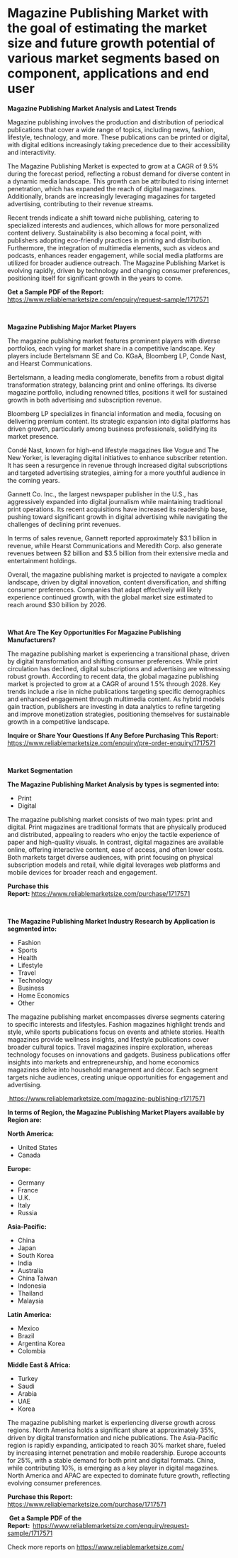 <p><h1>Magazine Publishing Market with the goal of estimating the market size and future growth potential of various market segments based on component, applications and end user</h1></p><p><strong>Magazine Publishing Market Analysis and Latest Trends</strong></p>
<p><p>Magazine publishing involves the production and distribution of periodical publications that cover a wide range of topics, including news, fashion, lifestyle, technology, and more. These publications can be printed or digital, with digital editions increasingly taking precedence due to their accessibility and interactivity.</p><p>The Magazine Publishing Market is expected to grow at a CAGR of 9.5% during the forecast period, reflecting a robust demand for diverse content in a dynamic media landscape. This growth can be attributed to rising internet penetration, which has expanded the reach of digital magazines. Additionally, brands are increasingly leveraging magazines for targeted advertising, contributing to their revenue streams.</p><p>Recent trends indicate a shift toward niche publishing, catering to specialized interests and audiences, which allows for more personalized content delivery. Sustainability is also becoming a focal point, with publishers adopting eco-friendly practices in printing and distribution. Furthermore, the integration of multimedia elements, such as videos and podcasts, enhances reader engagement, while social media platforms are utilized for broader audience outreach. The Magazine Publishing Market is evolving rapidly, driven by technology and changing consumer preferences, positioning itself for significant growth in the years to come.</p></p>
<p><strong>Get a Sample PDF of the Report:&nbsp;</strong> <a href="https://www.reliablemarketsize.com/enquiry/request-sample/1717571?utm_campaign=3217&utm_medium=2&utm_source=Github&utm_content=ia&utm_term=09032025&utm_id=magazine-publishing">https://www.reliablemarketsize.com/enquiry/request-sample/1717571</a></p>
<p>&nbsp;</p>
<p><strong>Magazine Publishing Major Market Players</strong></p>
<p><p>The magazine publishing market features prominent players with diverse portfolios, each vying for market share in a competitive landscape. Key players include Bertelsmann SE and Co. KGaA, Bloomberg LP, Conde Nast, and Hearst Communications. </p><p>Bertelsmann, a leading media conglomerate, benefits from a robust digital transformation strategy, balancing print and online offerings. Its diverse magazine portfolio, including renowned titles, positions it well for sustained growth in both advertising and subscription revenue.</p><p>Bloomberg LP specializes in financial information and media, focusing on delivering premium content. Its strategic expansion into digital platforms has driven growth, particularly among business professionals, solidifying its market presence.</p><p>Condé Nast, known for high-end lifestyle magazines like Vogue and The New Yorker, is leveraging digital initiatives to enhance subscriber retention. It has seen a resurgence in revenue through increased digital subscriptions and targeted advertising strategies, aiming for a more youthful audience in the coming years.</p><p>Gannett Co. Inc., the largest newspaper publisher in the U.S., has aggressively expanded into digital journalism while maintaining traditional print operations. Its recent acquisitions have increased its readership base, pushing toward significant growth in digital advertising while navigating the challenges of declining print revenues.</p><p>In terms of sales revenue, Gannett reported approximately $3.1 billion in revenue, while Hearst Communications and Meredith Corp. also generate revenues between $2 billion and $3.5 billion from their extensive media and entertainment holdings. </p><p>Overall, the magazine publishing market is projected to navigate a complex landscape, driven by digital innovation, content diversification, and shifting consumer preferences. Companies that adapt effectively will likely experience continued growth, with the global market size estimated to reach around $30 billion by 2026.</p></p>
<p>&nbsp;</p>
<p><strong>What Are The Key Opportunities For Magazine Publishing Manufacturers?</strong></p>
<p><p>The magazine publishing market is experiencing a transitional phase, driven by digital transformation and shifting consumer preferences. While print circulation has declined, digital subscriptions and advertising are witnessing robust growth. According to recent data, the global magazine publishing market is projected to grow at a CAGR of around 1.5% through 2028. Key trends include a rise in niche publications targeting specific demographics and enhanced engagement through multimedia content. As hybrid models gain traction, publishers are investing in data analytics to refine targeting and improve monetization strategies, positioning themselves for sustainable growth in a competitive landscape.</p></p>
<p><strong>Inquire or Share Your Questions If Any Before Purchasing This Report:</strong> <a href="https://www.reliablemarketsize.com/enquiry/pre-order-enquiry/1717571?utm_campaign=3217&utm_medium=2&utm_source=Github&utm_content=ia&utm_term=09032025&utm_id=magazine-publishing">https://www.reliablemarketsize.com/enquiry/pre-order-enquiry/1717571</a></p>
<p>&nbsp;</p>
<p><strong>Market Segmentation</strong></p>
<p><strong>The Magazine Publishing Market Analysis by types is segmented into:</strong></p>
<p><ul><li>Print</li><li>Digital</li></ul></p>
<p><p>The magazine publishing market consists of two main types: print and digital. Print magazines are traditional formats that are physically produced and distributed, appealing to readers who enjoy the tactile experience of paper and high-quality visuals. In contrast, digital magazines are available online, offering interactive content, ease of access, and often lower costs. Both markets target diverse audiences, with print focusing on physical subscription models and retail, while digital leverages web platforms and mobile devices for broader reach and engagement.</p></p>
<p><strong>Purchase this Report:&nbsp;</strong><a href="https://www.reliablemarketsize.com/purchase/1717571?utm_campaign=3217&utm_medium=2&utm_source=Github&utm_content=ia&utm_term=09032025&utm_id=magazine-publishing">https://www.reliablemarketsize.com/purchase/1717571</a></p>
<p>&nbsp;</p>
<p><strong>The Magazine Publishing Market Industry Research by Application is segmented into:</strong></p>
<p><ul><li>Fashion</li><li>Sports</li><li>Health</li><li>Lifestyle</li><li>Travel</li><li>Technology</li><li>Business</li><li>Home Economics</li><li>Other</li></ul></p>
<p><p>The magazine publishing market encompasses diverse segments catering to specific interests and lifestyles. Fashion magazines highlight trends and style, while sports publications focus on events and athlete stories. Health magazines provide wellness insights, and lifestyle publications cover broader cultural topics. Travel magazines inspire exploration, whereas technology focuses on innovations and gadgets. Business publications offer insights into markets and entrepreneurship, and home economics magazines delve into household management and décor. Each segment targets niche audiences, creating unique opportunities for engagement and advertising.</p></p>
<p><a href="https://www.reliablemarketsize.com/magazine-publishing-r1717571?utm_campaign=3217&utm_medium=2&utm_source=Github&utm_content=ia&utm_term=09032025&utm_id=magazine-publishing">&nbsp;https://www.reliablemarketsize.com/magazine-publishing-r1717571</a></p>
<p><strong>In terms of Region, the Magazine Publishing Market Players available by Region are:</strong></p>
<p>
    <p> <strong> North America: </strong>
        <ul>
            <li>United States</li>
            <li>Canada</li>
        </ul>
        </p> 
    <p> <strong> Europe: </strong>
        <ul>
            <li>Germany</li>
            <li>France</li>
            <li>U.K.</li>
            <li>Italy</li>
            <li>Russia</li>
        </ul>
        </p> 
    <p> <strong> Asia-Pacific: </strong>
        <ul>
            <li>China</li>
            <li>Japan</li>
            <li>South Korea</li>
            <li>India</li>
            <li>Australia</li>
            <li>China Taiwan</li>
            <li>Indonesia</li>
            <li>Thailand</li>
            <li>Malaysia</li>
        </ul>
        </p> 
    <p> <strong> Latin America: </strong>
        <ul>
            <li>Mexico</li>
            <li>Brazil</li>
            <li>Argentina Korea</li>
            <li>Colombia</li>
        </ul>
        </p> 
    <p> <strong> Middle East & Africa: </strong>
        <ul>
            <li>Turkey</li>
            <li>Saudi</li>
            <li>Arabia</li>
            <li>UAE</li>
            <li>Korea</li>
        </ul>
    </p>
    </p>
<p><p>The magazine publishing market is experiencing diverse growth across regions. North America holds a significant share at approximately 35%, driven by digital transformation and niche publications. The Asia-Pacific region is rapidly expanding, anticipated to reach 30% market share, fueled by increasing internet penetration and mobile readership. Europe accounts for 25%, with a stable demand for both print and digital formats. China, while contributing 10%, is emerging as a key player in digital magazines. North America and APAC are expected to dominate future growth, reflecting evolving consumer preferences.</p></p>
<p><strong>Purchase this Report: </strong><a href="https://www.reliablemarketsize.com/purchase/1717571?utm_campaign=3217&utm_medium=2&utm_source=Github&utm_content=ia&utm_term=09032025&utm_id=magazine-publishing">https://www.reliablemarketsize.com/purchase/1717571</a></p>
<p>&nbsp;<strong>Get a Sample PDF of the Report:&nbsp;&nbsp;</strong><a href="https://www.reliablemarketsize.com/enquiry/request-sample/1717571?utm_campaign=3217&utm_medium=2&utm_source=Github&utm_content=ia&utm_term=09032025&utm_id=magazine-publishing">https://www.reliablemarketsize.com/enquiry/request-sample/1717571</a></p>
<p><strong></strong></p>
<p>Check more reports on <a href="https://www.reliablemarketsize.com/?utm_campaign=3217&utm_medium=2&utm_source=Github&utm_content=ia&utm_term=09032025&utm_id=magazine-publishing">https://www.reliablemarketsize.com/</a></p>